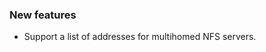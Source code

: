 <!-- Delete the sections that don't apply -->

### New features

- Support a list of addresses for multihomed NFS servers.
